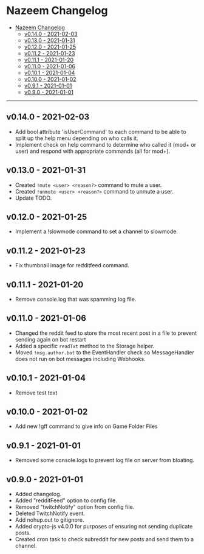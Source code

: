 # Nazeem Changelog
<!-- TOC -->

- [Nazeem Changelog](#nazeem-changelog)
	- [v0.14.0 - 2021-02-03](#v0140---2021-02-03)
	- [v0.13.0 - 2021-01-31](#v0130---2021-01-31)
	- [v0.12.0 - 2021-01-25](#v0120---2021-01-25)
	- [v0.11.2 - 2021-01-23](#v0112---2021-01-23)
	- [v0.11.1 - 2021-01-20](#v0111---2021-01-20)
	- [v0.11.0 - 2021-01-06](#v0110---2021-01-06)
	- [v0.10.1 - 2021-01-04](#v0101---2021-01-04)
	- [v0.10.0 - 2021-01-02](#v0100---2021-01-02)
	- [v0.9.1 - 2021-01-01](#v091---2021-01-01)
	- [v0.9.0 - 2021-01-01](#v090---2021-01-01)

<!-- /TOC -->
___

## v0.14.0 - 2021-02-03

- Add bool attribute 'isUserCommand' to each command to be able to split up the help menu depending on who calls it.
- Implement check on help command to determine who called it (mod+ or user) and respond with appropriate commands (all for mod+).

## v0.13.0 - 2021-01-31

- Created `!mute <user> <reason?>` command to mute a user.
- Created `!unmute <user> <reason?>` command to unmute a user.
- Update TODO.

## v0.12.0 - 2021-01-25

- Implement a !slowmode command to set a channel to slowmode.

## v0.11.2 - 2021-01-23

- Fix thumbnail image for redditfeed command.

## v0.11.1 - 2021-01-20

- Remove console.log that was spamming log file.

## v0.11.0 - 2021-01-06

- Changed the reddit feed to store the most recent post in a file to prevent sending again on bot restart
- Added a specific `readTxt` method to the Storage helper.
- Moved `!msg.author.bot` to the EventHandler check so MessageHandler does not run on bot messages including Webhooks.

## v0.10.1 - 2021-01-04

- Remove test text

## v0.10.0 - 2021-01-02

- Add new !gff command to give info on Game Folder Files

## v0.9.1 - 2021-01-01

- Removed some console.logs to prevent log file on server from bloating.

## v0.9.0 - 2021-01-01

- Added changelog.
- Added "redditFeed" option to config file.
- Removed "twitchNotify" option from config file.
- Deleted TwitchNotify event.
- Add nohup.out to gitignore.
- Added crypto-js v4.0.0 for purposes of ensuring not sending duplicate posts.
- Created cron task to check subreddit for new posts and send them to a channel.
